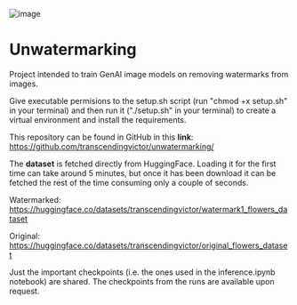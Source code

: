 ![image](https://github.com/user-attachments/assets/44526ac4-0a96-48e1-b24f-bd5c47a7d0e9)


# Unwatermarking
Project intended to train GenAI image models on removing watermarks from images.

Give executable permisions to the setup.sh script (run "chmod +x setup.sh" in your terminal) and then run it ("./setup.sh" in your terminal) to create a virtual environment and install the requirements.

This repository can be found in GitHub in this **link**: https://github.com/transcendingvictor/unwatermarking/

The **dataset** is fetched directly from HuggingFace. Loading it for the first time can take around 5 minutes, but once it has been download it can be fetched the rest of the time consuming only a couple of seconds.

Watermarked: https://huggingface.co/datasets/transcendingvictor/watermark1_flowers_dataset

Original: https://huggingface.co/datasets/transcendingvictor/original_flowers_dataset

Just the important checkpoints (i.e. the ones used in the inference.ipynb notebook) are shared. The checkpoints from the runs are available upon request.
